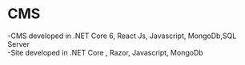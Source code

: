 # CMS
-CMS developed in .NET Core 6, React Js, Javascript, MongoDb,SQL Server     
-Site developed in .NET Core , Razor, Javascript, MongoDb
